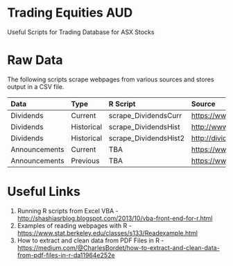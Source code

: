 # Trading Equities AUD
Useful Scripts for Trading Database for ASX Stocks
 

# Raw Data
The following scripts scrape webpages from various sources and stores output in a CSV file.

|Data         |Type | R Script  | Source |
|:---|:---|:---|:---|
|Dividends |Current| scrape_DividendsCurr | https://www.morningstar.com.au/Stocks/UpcomingDividends |
|Dividends |Historical| scrape_DividendsHist | http://www.sharedividends.com.au/NAB |
|Dividends |Historical| scrape_DividendsHist2 | http://dividends.com.au/dividend-history/?enter_code=NAB |
|Announcements|Current| TBA | https://www.asx.com.au/asx/statistics/todayAnns.do |
|Announcements |Previous |TBA | https://www.asx.com.au/asx/statistics/prevBusDayAnns.do |

 
# Useful Links
1. Running R scripts from Excel VBA - http://shashiasrblog.blogspot.com/2013/10/vba-front-end-for-r.html
2. Examples of reading webpages with R - https://www.stat.berkeley.edu/classes/s133/Readexample.html 
3. How to extract and clean data from PDF Files in R - https://medium.com/@CharlesBordet/how-to-extract-and-clean-data-from-pdf-files-in-r-da11964e252e
